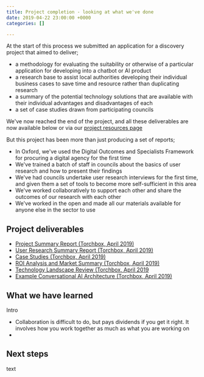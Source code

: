 ```yaml
---
title: Project completion - looking at what we've done
date: 2019-04-22 23:00:00 +0000
categories: []

---
```

At the start of this process we submitted an application for a discovery project that aimed to deliver;

* a methodology for evaluating the suitability or otherwise of a particular application for developing into a chatbot or AI product
* a research base to assist local authorities developing their individual business cases to save time and resource rather than duplicating research
* a summary of the potential technology solutions that are available with their individual advantages and disadvantages of each
* a set of case studies drawn from participating councils

We've now reached the end of the project, and all these deliverables are now available below or via our [project resources page](https://localdigitalchatbots.github.io/project-resources/)

But this project has been more than just producing a set of reports;

* In Oxford, we've used the Digital Outcomes and Specialists Framework for procuring a digital agency for the first time
* We've trained a batch of staff in councils about the basics of user research and how to present their findings
* We've had councils undertake user research interviews for the first time, and given them a set of tools to become more self-sufficient in this area
* We've worked collaboratively to support each other and share the outcomes of our research with each other
* We've worked in the open and made all our materials available for anyone else in the sector to use

## Project deliverables

* [Project Summary Report (Torchbox, April 2019)](https://localdigitalchatbots.github.io/uploads/Project%20Summary%20Report%20_%20April%202019%20_%20Council%20Chatbots%20_%20Torchbox%20(1).pdf "Project Summary Report _ April 2019 _ Council Chatbots _ Torchbox (1).pdf")
* [User Research Summary Report (Torchbox, April 2019)](https://localdigitalchatbots.github.io/uploads/User%20Research%20Summary%20Report%20_%20April%202019%20_%20Council%20Chatbots%20_%20Torchbox.pdf "User Research Summary Report _ April 2019 _ Council Chatbots _ Torchbox.pdf")
* [Case Studies (Torchbox, April 2019)](https://localdigitalchatbots.github.io/uploads/Case%20Studies%20_%20April%202019%20_%20Council%20Chatbots%20_%20Torchbox.pdf "Case Studies _ April 2019 _ Council Chatbots _ Torchbox.pdf")
* [ROI Analysis and Market Summary (Torchbox, April 2019)](https://localdigitalchatbots.github.io/uploads/ROI%20Analysis%20and%20Market%20Summary%20_%20April%202019%20_%20Council%20Chatbots%20_%20Torchbox.pdf "ROI Analysis and Market Summary _ April 2019 _ Council Chatbots _ Torchbox.pdf")
* [Technology Landscape Review (Torchbox, April 2019](https://localdigitalchatbots.github.io/uploads/Technology%20Landscape%20Review%20_%20April%202019%20_%20Council%20Chatbots%20_%20Torchbox.pdf "Technology Landscape Review _ April 2019 _ Council Chatbots _ Torchbox.pdf")
* [Example Conversational AI Architecture (Torchbox, April 2019)](https://localdigitalchatbots.github.io/uploads/Example%20Conversational%20AI%20Architecture%20_%20April%202019%20_%20Council%20Chatbots%20_%20Torchbox.pdf "Example Conversational AI Architecture _ April 2019 _ Council Chatbots _ Torchbox.pdf")

## What we have learned

Intro

* Collaboration is difficult to do, but pays dividends if you get it right. It involves how you work together as much as what you are working on
* 

## Next steps

text